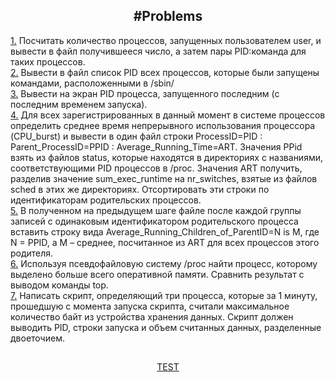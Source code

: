 <h2 align="center"> #Problems</h2>
<div>
  <a href = "https://github.com/fadyat/ITMO-PUBLIC/blob/master/OS/III%20semester/Solutions/lab2/src1.sh">1.</a>
  Посчитать количество процессов, запущенных пользователем user, и вывести в файл получившееся
число, а затем пары PID:команда для таких процессов.
</div>
<div>
  <a href = "https://github.com/fadyat/ITMO-PUBLIC/blob/master/OS/III%20semester/Solutions/lab2/src2.sh">2.</a>
  Вывести в файл список PID всех процессов, которые были запущены командами, расположенными в
/sbin/
</div>
<div>
  <a href = "https://github.com/fadyat/ITMO-PUBLIC/blob/master/OS/III%20semester/Solutions/lab2/src3.sh">3.</a>
  Вывести на экран PID процесса, запущенного последним (с последним временем запуска).
</div>  
<div>
  <a href = "https://github.com/fadyat/ITMO-PUBLIC/blob/master/OS/III%20semester/Solutions/lab2/src4.sh">4.</a>
  Для всех зарегистрированных в данный момент в системе процессов определить среднее время
непрерывного использования процессора (CPU_burst) и вывести в один файл строки
ProcessID=PID : Parent_ProcessID=PPID : Average_Running_Time=ART. Значения PPid взять из файлов status, которые находятся в директориях с названиями, соответствующими PID процессов в /proc. Значения ART получить, разделив значение sum_exec_runtime на nr_switches, взятые из файлов sched в этих же директориях. Отсортировать эти строки по идентификаторам родительских процессов.
</div>
<div>
  <a href = "https://github.com/fadyat/ITMO-PUBLIC/blob/master/OS/III%20semester/Solutions/lab2/src5.sh">5.</a>  
  В полученном на предыдущем шаге файле после каждой группы записей с одинаковым идентификатором родительского процесса вставить строку вида Average_Running_Children_of_ParentID=N is M,
где N = PPID, а M – среднее, посчитанное из ART для всех процессов этого родителя.
</div>
<div>
  <a href = "https://github.com/fadyat/ITMO-PUBLIC/blob/master/OS/III%20semester/Solutions/lab2/src6.sh">6.</a>
  Используя псевдофайловую систему /proc найти процесс, которому выделено больше всего оперативной памяти. Сравнить результат с выводом команды top.
</div>
<div>
  <a href = "https://github.com/fadyat/ITMO-PUBLIC/blob/master/OS/III%20semester/Solutions/lab2/src7.sh">7.</a>
  Написать скрипт, определяющий три процесса, которые за 1 минуту, прошедшую с момента запуска скрипта, считали максимальное количество байт из устройства хранения данных. Скрипт должен выводить PID, строки запуска и объем считанных данных, разделенные двоеточием.
</div>

<h2></h2>

<div align=middle>
  <a href = "https://github.com/fadyat/ITMO-PUBLIC/blob/master/OS/III%20semester/Solutions/lab2/test.sh"> TEST</a>
</div>
